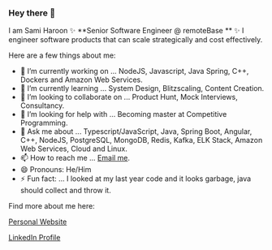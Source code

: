 ### Hey there 👋
I am Sami Haroon ✨ **Senior Software Engineer @ remoteBase ** ✨ I engineer software products that can scale strategically and cost effectively.

Here are a few things about me:

- 🔭 I’m currently working on ... NodeJS, Javascript, Java Spring, C++, Dockers and Amazon Web Services.
- 🌱 I’m currently learning ... System Design, Blitzscaling, Content Creation.
- 👯 I’m looking to collaborate on ... Product Hunt, Mock Interviews, Consultancy. 
- 🤔 I’m looking for help with ... Becoming master at Competitive Programming.
- 💬 Ask me about ... Typescript/JavaScript, Java, Spring Boot, Angular, C++, NodeJS, PostgreSQL, MongoDB, Redis, Kafka, ELK Stack, Amazon Web Services, Cloud and Linux.
- 📫 How to reach me ... [Email me](https://samiharoon.com/#contact).
- 😄 Pronouns: He/Him
- ⚡ Fun fact: ... I looked at my last year code and it looks garbage, java should collect and throw it.

Find more about me here:

[Personal Website](https://www.samiharoon.com)

[LinkedIn Profile](https://www.linkedin.com/in/samihk)

